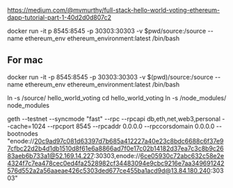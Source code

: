 https://medium.com/@mvmurthy/full-stack-hello-world-voting-ethereum-dapp-tutorial-part-1-40d2d0d807c2

docker run -it p 8545:8545  -p 30303:30303  -v $pwd/source:/source --name ethereum_env ethereum_environment:latest /bin/bash


## For mac
docker run -it -p 8545:8545  -p 30303:30303  -v $(pwd)/source:/source --name ethereum_env ethereum_environment:latest /bin/bash



ln -s /source/ hello_world_voting
cd hello_world_voting
ln -s /node_modules/ node_modules



geth --testnet --syncmode "fast" --rpc --rpcapi db,eth,net,web3,personal --cache=1024  --rpcport 8545 --rpcaddr 0.0.0.0 --rpccorsdomain 0.0.0.0 --bootnodes "enode://20c9ad97c081d63397d7b685a412227a40e23c8bdc6688c6f37e97cfbc22d2b4d1db1510d8f61e6a8866ad7f0e17c02b14182d37ea7c3c8b9c2683aeb6b733a1@52.169.14.227:30303,enode://6ce05930c72abc632c58e2e4324f7c7ea478cec0ed4fa2528982cf34483094e9cbc9216e7aa349691242576d552a2a56aaeae426c5303ded677ce455ba1acd9d@13.84.180.240:30303"

